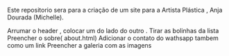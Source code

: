 Este repositorio sera para a criação de um site para a Artista Plástica , Anja Dourada (Michelle).


Arrumar o header , colocar um do lado do outro . Tirar as bolinhas da lista 
Preencher o sobre( about.html)
Adicionar o contato do wathsapp tambem como um link
Preencher a galeria com as imagens

